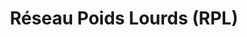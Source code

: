 ---
title: "Réseau Poids Lourds (RPL)"
url: /voinsles/reseau-poids-lourds-rpl/
shop: Autowerkstatt
---